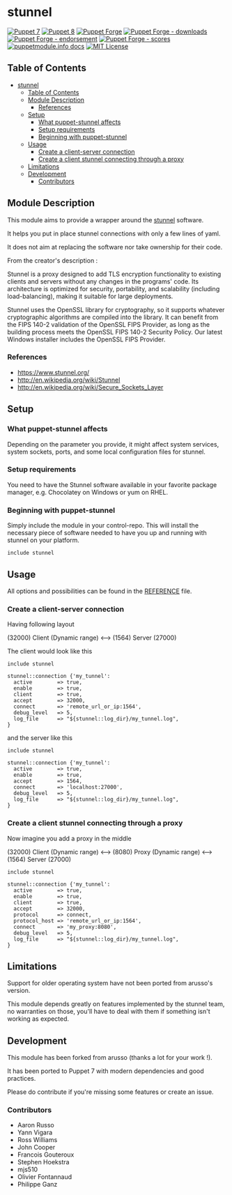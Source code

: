 # stunnel

[![Puppet 7](https://github.com/philippeganz/puppet-stunnel/actions/workflows/puppet7.yml/badge.svg)](https://github.com/philippeganz/puppet-stunnel/actions/workflows/puppet7.yml)
[![Puppet 8](https://github.com/philippeganz/puppet-stunnel/actions/workflows/puppet8.yml/badge.svg)](https://github.com/philippeganz/puppet-stunnel/actions/workflows/puppet8.yml)
[![Puppet Forge](https://img.shields.io/puppetforge/v/philippeganz/stunnel.svg)](https://forge.puppetlabs.com/philippeganz/stunnel)
[![Puppet Forge - downloads](https://img.shields.io/puppetforge/dt/philippeganz/stunnel.svg)](https://forge.puppetlabs.com/philippeganz/stunnel)
[![Puppet Forge - endorsement](https://img.shields.io/puppetforge/e/philippeganz/stunnel.svg)](https://forge.puppetlabs.com/philippeganz/stunnel)
[![Puppet Forge - scores](https://img.shields.io/puppetforge/f/philippeganz/stunnel.svg)](https://forge.puppetlabs.com/philippeganz/stunnel)
[![puppetmodule.info docs](http://www.puppetmodule.info/images/badge.png)](http://www.puppetmodule.info/m/philippeganz-stunnel)
[![MIT License](https://img.shields.io/github/license/philippeganz/puppet-stunnel.svg)](LICENSE)

## Table of Contents

- [stunnel](#stunnel)
  - [Table of Contents](#table-of-contents)
  - [Module Description](#module-description)
    - [References](#references)
  - [Setup](#setup)
    - [What puppet-stunnel affects](#what-puppet-stunnel-affects)
    - [Setup requirements](#setup-requirements)
    - [Beginning with puppet-stunnel](#beginning-with-puppet-stunnel)
  - [Usage](#usage)
    - [Create a client-server connection](#create-a-client-server-connection)
    - [Create a client stunnel connecting through a proxy](#create-a-client-stunnel-connecting-through-a-proxy)
  - [Limitations](#limitations)
  - [Development](#development)
    - [Contributors](#contributors)

## Module Description

This module aims to provide a wrapper around the [stunnel](https://www.stunnel.org/) software.

It helps you put in place stunnel connections with only a few lines of yaml.

It does not aim at replacing the software nor take ownership for their code.

From the creator's description :

Stunnel is a proxy designed to add TLS encryption functionality to existing clients and servers without any changes in the programs' code. Its architecture is optimized for security, portability, and scalability (including load-balancing), making it suitable for large deployments.

Stunnel uses the OpenSSL library for cryptography, so it supports whatever cryptographic algorithms are compiled into the library. It can benefit from the FIPS 140-2 validation of the OpenSSL FIPS Provider, as long as the building process meets the OpenSSL FIPS 140-2 Security Policy. Our latest Windows installer includes the OpenSSL FIPS Provider.

### References

* <https://www.stunnel.org/>
* <http://en.wikipedia.org/wiki/Stunnel>
* <http://en.wikipedia.org/wiki/Secure_Sockets_Layer>

## Setup

### What puppet-stunnel affects

Depending on the parameter you provide, it might affect system services, system sockets, ports, and some local configuration files for stunnel.

### Setup requirements

You need to have the Stunnel software available in your favorite package manager, e.g. Chocolatey on Windows or yum on RHEL.

### Beginning with puppet-stunnel

Simply include the module in your control-repo. This will install the necessary piece of software needed to have you up and running with stunnel on your platform.

```puppet
include stunnel
```

## Usage

All options and possibilities can be found in the [REFERENCE](REFERENCE.md) file.

### Create a client-server connection

Having following layout

(32000) Client (Dynamic range) <--> (1564) Server (27000)

The client would look like this

```puppet
include stunnel

stunnel::connection {'my_tunnel':
  active        => true,
  enable        => true,
  client        => true,
  accept        => 32000,
  connect       => 'remote_url_or_ip:1564',
  debug_level   => 5,
  log_file      => "${stunnel::log_dir}/my_tunnel.log",
}
```

and the server like this

```puppet
include stunnel

stunnel::connection {'my_tunnel':
  active        => true,
  enable        => true,
  accept        => 1564,
  connect       => 'localhost:27000',
  debug_level   => 5,
  log_file      => "${stunnel::log_dir}/my_tunnel.log",
}
```

### Create a client stunnel connecting through a proxy

Now imagine you add a proxy in the middle

(32000) Client (Dynamic range) <--> (8080) Proxy (Dynamic range) <--> (1564) Server (27000)

```puppet
include stunnel

stunnel::connection {'my_tunnel':
  active        => true,
  enable        => true,
  client        => true,
  accept        => 32000,
  protocol      => connect,
  protocol_host => 'remote_url_or_ip:1564',
  connect       => 'my_proxy:8080',
  debug_level   => 5,
  log_file      => "${stunnel::log_dir}/my_tunnel.log",
}
```

## Limitations

Support for older operating system have not been ported from arusso's version.

This module depends greatly on features implemented by the stunnel team, no warranties on those, you'll have to deal with them if something isn't working as expected.

## Development

This module has been forked from arusso (thanks a lot for your work !).

It has been ported to Puppet 7 with modern dependencies and good practices.

Please do contribute if you're missing some features or create an issue.

### Contributors

* Aaron Russo
* Yann Vigara
* Ross Williams
* John Cooper
* Francois Gouteroux
* Stephen Hoekstra
* mjs510
* Olivier Fontannaud
* Philippe Ganz
